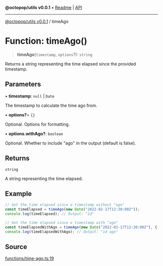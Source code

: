 **@octopop/utils v0.0.1** • [Readme](../README.md) \| [API](../globals.md)

***

[@octopop/utils v0.0.1](../README.md) / timeAgo

# Function: timeAgo()

> **timeAgo**(`timestamp`, `options`?): `string`

Returns a string representing the time elapsed since the provided timestamp.

## Parameters

• **timestamp**: `null` \| `Date`

The timestamp to calculate the time ago from.

• **options?**= `{}`

Optional. Options for formatting.

• **options\.withAgo?**: `boolean`

Optional. Whether to include "ago" in the output (default is false).

## Returns

`string`

A string representing the time elapsed.

## Example

```ts
// Get the time elapsed since a timestamp without "ago"
const timeElapsed = timeAgo(new Date("2022-02-17T12:30:00Z"));
console.log(timeElapsed); // Output: "1d"

// Get the time elapsed since a timestamp with "ago"
const timeElapsedWithAgo = timeAgo(new Date("2022-02-17T12:30:00Z"), { withAgo: true });
console.log(timeElapsedWithAgo); // Output: "1d ago"
```

## Source

[functions/time-ago.ts:19](https://github.com/bucharitesh/octopop/blob/d1ccec1/packages/utils/src/functions/time-ago.ts#L19)
